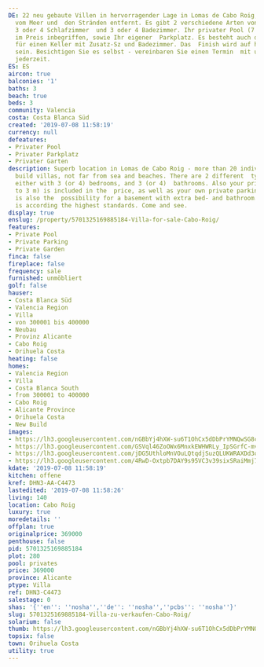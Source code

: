 ```yaml
---
DE: 22 neu gebaute Villen in hervorragender Lage in Lomas de Cabo Roig, nicht weit
  vom Meer und  den Stränden entfernt. Es gibt 2 verschiedene Arten von Villen, entweder
  3 oder 4 Schlafzimmer  und 3 oder 4 Badezimmer. Ihr privater Pool (7 bis 3 m) ist
  im Preis inbegriffen, sowie Ihr eigener  Parkplatz. Es besteht auch die Möglichkeit
  für einen Keller mit Zusatz-Sz und Badezimmer. Das  Finish wird auf höchstem Niveau
  sein. Besichtigen Sie es selbst - vereinbaren Sie einen Termin  mit uns. Beratungen
  jederzeit.
ES: ES
aircon: true
balconies: '1'
baths: 3
beach: true
beds: 3
community: Valencia
costa: Costa Blanca Süd
created: '2019-07-08 11:58:19'
currency: null
defeatures:
- Privater Pool
- Privater Parkplatz
- Privater Garten
description: Superb location in Lomas de Cabo Roig - more than 20 individual  new
  build villas, not far from sea and beaches. There are 2 different  types of villas,
  either with 3 (or 4) bedrooms, and 3 (or 4)  bathrooms. Also your private pool (7
  to 3 m) is included in the  price, as well as your own private parking space. There
  is also the  possibility for a basement with extra bed- and bathroom. The  finishing
  is according the highest standards. Come and see.
display: true
enslug: /property/5701325169885184-Villa-for-sale-Cabo-Roig/
features:
- Private Pool
- Private Parking
- Private Garden
finca: false
fireplace: false
frequency: sale
furnished: unmöbliert
golf: false
hauser:
- Costa Blanca Süd
- Valencia Region
- Villa
- von 300001 bis 400000
- Neubau
- Provinz Alicante
- Cabo Roig
- Orihuela Costa
heating: false
homes:
- Valencia Region
- Villa
- Costa Blanca South
- from 300001 to 400000
- Cabo Roig
- Alicante Province
- Orihuela Costa
- New Build
images:
- https://lh3.googleusercontent.com/nGBbYj4hXW-su6T1OhCx5dDbPrYMNQwSG8cRJ0dHBWw-5XA5do9Q3xVy4I_kvAI5kLU65s75VvAtuN0Hsfju=w640-rj-e30-l100
- https://lh3.googleusercontent.com/GSVql46ZoOWx6MnxkEWHWRLy_IpSGrfC-mvd8OaS9NDQXQCloONAnfTBkaZRJomk18wTJ1AeQ91GGaxsOhl9kw=w640-rj-e30-l100
- https://lh3.googleusercontent.com/jDG5UthloMnVOuLQtqdjSuzQLUKWRAXDd3ofFPCcMqFiWBZMjniBvEMmx0F5ZJjvY_OSjYaj8YlDeLV1-K4=w640-rj-e30-l100
- https://lh3.googleusercontent.com/4RwD-Oxtpb7DAY9s95VC3v39sixSRaiMmj7WIVk6aRLioScsPonr4ZVPrPygf6VeZ0sD131xfnv723hv-ifA=w640-rj-e30-l100
kdate: '2019-07-08 11:58:19'
kitchen: offene
kref: DHN3-AA-C4473
lastedited: '2019-07-08 11:58:26'
living: 140
location: Cabo Roig
luxury: true
moredetails: ''
offplan: true
originalprice: 369000
penthouse: false
pid: 5701325169885184
plot: 280
pool: privates
price: 369000
province: Alicante
ptype: Villa
ref: DHN3-C4473
salestage: 0
shas: '{''en'': ''nosha'',''de'': ''nosha'',''pcbs'': ''nosha''}'
slug: 5701325169885184-Villa-zu-verkaufen-Cabo-Roig/
solarium: false
thumb: https://lh3.googleusercontent.com/nGBbYj4hXW-su6T1OhCx5dDbPrYMNQwSG8cRJ0dHBWw-5XA5do9Q3xVy4I_kvAI5kLU65s75VvAtuN0Hsfju=w400-h240-n-rj-e30-l100
topsix: false
town: Orihuela Costa
utility: true
---
```

